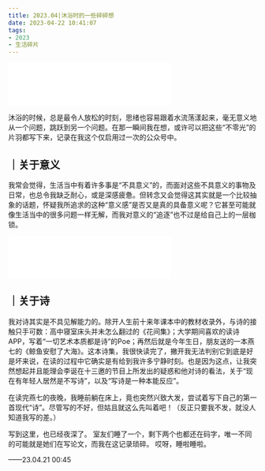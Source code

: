 ```yaml
---
title: 2023.04|沐浴时的一些碎碎想
date: 2023-04-22 10:41:07
tags: 
- 2023
- 生活碎片
---
```



<!-- 四季 - 燕池 -->
<!-- Begin -->
<iframe frameborder="no" border="0" marginwidth="0" marginheight="0" width=330 height=86 src="//music.163.com/outchain/player?type=2&id=1909733780&auto=1&height=66"></iframe>
<!-- End -->

沐浴的时候，总是最令人放松的时刻，思绪也容易跟着水流荡漾起来，毫无意义地从一个问题，跳跃到另一个问题。在那一瞬间我在想，或许可以把这些“不零光”的片羽都写下来，记录在我这个仅启用过一次的公众号中。

## ｜关于意义

我常会觉得，生活当中有着许多事是“不具意义”的，而面对这些不具意义的事物及日常，也总令我缺乏耐心，或是深感疲惫。但转念又会觉得这其实就是一个比较抽象的话题，怀疑我所追求的这种“意义感”是否又是真的具备意义呢？它甚至可能就像生活当中的很多问题一样无解，而我对意义的“追逐”也不过是给自己上的一层枷锁。

<!-- The Last Light - Lily Kershaw -->
<!-- Begin -->
<iframe frameborder="no" border="0" marginwidth="0" marginheight="0" width=330 height=86 src="//music.163.com/outchain/player?type=2&id=1326542610&auto=1&height=66"></iframe>
<!-- End -->

## ｜关于诗

我对诗其实是不具见解能力的。除开人生前十来年课本中的教材收录外，与诗的接触只手可数：高中寝室床头并未怎么翻过的《花间集》；大学期间喜欢的读诗APP，写着“一切艺术本质都是诗”的Poe；再然后就是今年生日，朋友送的一本燕七的《鲸鱼安慰了大海》。这本诗集，我很快读完了，撇开我无法判别它到底是好是坏来说，在读的过程中它确实是有给到我许多宁静时刻。也是因为这点，让我突然想起并且能理会李诞在十三邀的节目上所发出的疑惑和他对诗的看法，关于“现在有年轻人居然是不写诗”，以及“写诗是一种本能反应”。

在读完燕七的夜晚，我睡前躺在床上，竟也突然兴致大发，尝试着写下自己的第一首现代“诗”。尽管写的不好，但姑且就这么先叫着吧！（反正只要我不发，就没人知道我写的差。）


写到这里，也已经夜深了。
室友们睡了一个，剩下两个也都还在码字，唯一不同的可能就是她们在写论文，而我在这记录琐碎。
哎呀，睡啦睡啦。

——23.04.21 00:45